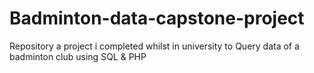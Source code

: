 # Badminton-data-capstone-project
Repository a project i completed whilst in university to Query data of a badminton club using SQL &amp; PHP
